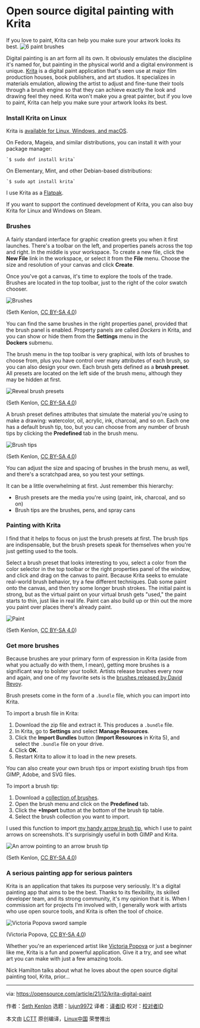 [#]: subject: "Open source digital painting with Krita"
[#]: via: "https://opensource.com/article/21/12/krita-digital-paint"
[#]: author: "Seth Kenlon https://opensource.com/users/seth"
[#]: collector: "lujun9972"
[#]: translator: "wxy"
[#]: reviewer: " "
[#]: publisher: " "
[#]: url: " "

Open source digital painting with Krita
======
If you love to paint, Krita can help you make sure your artwork looks
its best.
![6 paint brushes][1]

Digital painting is an art form all its own. It obviously emulates the discipline it's named for, but painting in the physical world and a digital environment is unique. [Krita][2] is a digital paint application that's seen use at major film production houses, book publishers, and art studios. It specializes in materials emulation, allowing the artist to adjust and fine-tune their tools through a brush engine so that they can achieve exactly the look and drawing feel they need. Krita won't make you a great painter, but if you love to paint, Krita can help you make sure your artwork looks its best.

### Install Krita on Linux

Krita is [available for Linux, Windows, and macOS][3].

On Fedora, Mageia, and similar distributions, you can install it with your package manager:


```
`$ sudo dnf install krita`
```

On Elementary, Mint, and other Debian-based distributions:


```
`$ sudo apt install krita`
```

I use Krita as a [Flatpak][4].

If you want to support the continued development of Krita, you can also buy Krita for Linux and Windows on Steam.

### Brushes

A fairly standard interface for graphic creation greets you when it first launches. There's a toolbar on the left, and properties panels across the top and right. In the middle is your workspace. To create a new file, click the **New File** link in the workspace, or select it from the **File** menu. Choose the size and resolution of your canvas and click **Create**.

Once you've got a canvas, it's time to explore the tools of the trade. Brushes are located in the top toolbar, just to the right of the color swatch chooser.

![Brushes][5]

(Seth Kenlon, [CC BY-SA 4.0][6])

You can find the same brushes in the right properties panel, provided that the brush panel is enabled. Property panels are called _Dockers_ in Krita, and you can show or hide them from the **Settings** menu in the **Dockers** submenu.

The brush menu in the top toolbar is very graphical, with lots of brushes to choose from, plus you have control over many attributes of each brush, so you can also design your own. Each brush gets defined as a **brush preset**. All presets are located on the left side of the brush menu, although they may be hidden at first.

![Reveal brush presets][7]

(Seth Kenlon, [CC BY-SA 4.0][6])

A brush preset defines attributes that simulate the material you're using to make a drawing: watercolor, oil, acrylic, ink, charcoal, and so on. Each one has a default brush tip, too, but you can choose from any number of brush tips by clicking the **Predefined** tab in the brush menu.

![Brush tips][8]

(Seth Kenlon, [CC BY-SA 4.0][6])

You can adjust the size and spacing of brushes in the brush menu, as well, and there's a scratchpad area, so you test your settings.

It can be a little overwhelming at first. Just remember this hierarchy:

  * Brush presets are the media you're using (paint, ink, charcoal, and so on)
  * Brush tips are the brushes, pens, and spray cans



### Painting with Krita

I find that it helps to focus on just the brush presets at first. The brush tips are indispensable, but the brush presets speak for themselves when you're just getting used to the tools.

Select a brush preset that looks interesting to you, select a color from the color selector in the top toolbar or the right properties panel of the window, and click and drag on the canvas to paint. Because Krita seeks to emulate real-world brush behavior, try a few different techniques. Dab some paint onto the canvas, and then try some longer brush strokes. The initial paint is strong, but as the virtual paint on your virtual brush gets "used," the paint starts to thin, just like in real life. Paint can also build up or thin out the more you paint over places there's already paint.

![Paint][9]

(Seth Kenlon, [CC BY-SA 4.0][6])

### Get more brushes

Because brushes are your primary form of expression in Krita (aside from what you actually do with them, I mean), getting more brushes is a significant way to bolster your toolkit. Artists release brushes every now and again, and one of my favorite sets is the [brushes released by David Revoy][10].

Brush presets come in the form of a `.bundle` file, which you can import into Krita.

To import a brush file in Krita:

  1. Download the zip file and extract it. This produces a `.bundle` file.
  2. In Krita, go to **Settings** and select **Manage Resources**.
  3. Click the **Import Bundles** button (**Import Resources** in Krita 5), and select the `.bundle` file on your drive.
  4. Click **OK**.
  5. Restart Krita to allow it to load in the new presets.



You can also create your own brush tips or import existing brush tips from GIMP, Adobe, and SVG files.

To import a brush tip:

  1. Download a [collection of brushes][11].
  2. Open the brush menu and click on the **Predefined** tab.
  3. Click the **+Import** button at the bottom of the brush tip table.
  4. Select the brush collection you want to import.



I used this function to import [my handy arrow brush tip][12], which I use to paint arrows on screenshots. It's surprisingly useful in both GIMP and Krita.

![An arrow pointing to an arrow brush tip][13]

(Seth Kenlon, [CC BY-SA 4.0][6])

### A serious painting app for serious painters

Krita is an application that takes its purpose very seriously. It's a digital painting app that aims to be the best. Thanks to its flexibility, its skilled developer team, and its strong community, it's my opinion that it is. When I commission art for projects I'm involved with, I generally work with artists who use open source tools, and Krita is often the tool of choice.

![Victoria Popova sword sample][14]

(Victoria Popova, [CC BY-SA 4.0][6])

Whether you're an experienced artist like [Victoria Popova][15] or just a beginner like me, Krita is a fun and powerful application. Give it a try, and see what art you can make with just a few amazing tools.

Nick Hamilton talks about what he loves about the open source digital painting tool, Krita, prior...

--------------------------------------------------------------------------------

via: https://opensource.com/article/21/12/krita-digital-paint

作者：[Seth Kenlon][a]
选题：[lujun9972][b]
译者：[译者ID](https://github.com/译者ID)
校对：[校对者ID](https://github.com/校对者ID)

本文由 [LCTT](https://github.com/LCTT/TranslateProject) 原创编译，[Linux中国](https://linux.cn/) 荣誉推出

[a]: https://opensource.com/users/seth
[b]: https://github.com/lujun9972
[1]: https://opensource.com/sites/default/files/styles/image-full-size/public/lead-images/paint_brushes_design_creative.jpg?itok=9Qk_tOT5 (6 paint brushes)
[2]: http://krita.org
[3]: https://krita.org/en/download/krita-desktop/
[4]: https://opensource.com/article/21/11/install-flatpak-linux
[5]: https://opensource.com/sites/default/files/uploads/krita-button-brush.jpg (Brushes)
[6]: https://creativecommons.org/licenses/by-sa/4.0/
[7]: https://opensource.com/sites/default/files/uploads/krita-button-brush-presets.jpg (Reveal brush presets)
[8]: https://opensource.com/sites/default/files/uploads/krita-brush-tips.jpg (Brush tips)
[9]: https://opensource.com/sites/default/files/uploads/krita-brush-stroke.jpg (Paint)
[10]: https://www.davidrevoy.com/article854/krita-brushes-2021-bundle
[11]: https://opensource.com/article/17/10/7-must-have-gimp-brushes
[12]: http://slackermedia.info/sprints/arrow_slackermedia.gbr
[13]: https://opensource.com/sites/default/files/uploads/krita-brush-arrow.jpg (An arrow pointing to an arrow brush tip)
[14]: https://opensource.com/sites/default/files/uploads/krita-sword-sample.jpg (Victoria Popova sword sample)
[15]: https://www.artstation.com/kreativchik
